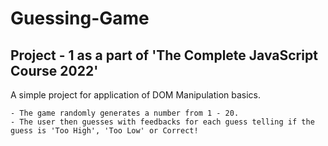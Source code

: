 # Guessing-Game

## Project - 1 as a part of 'The Complete JavaScript Course 2022' 

  A simple project for application of DOM Manipulation basics. 
    
    - The game randomly generates a number from 1 - 20. 
    - The user then guesses with feedbacks for each guess telling if the guess is 'Too High', 'Too Low' or Correct!
